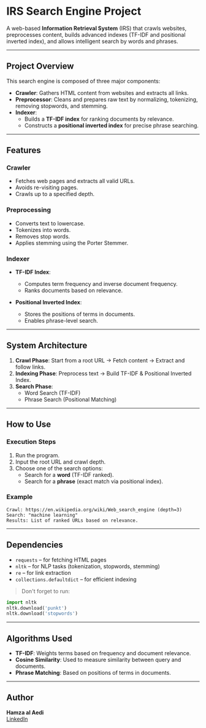 
#  IRS Search Engine Project

A web-based **Information Retrieval System** (IRS) that crawls websites, preprocesses content, builds advanced indexes (TF-IDF and positional inverted index), and allows intelligent search by words and phrases.

---

##  Project Overview

This search engine is composed of three major components:

- **Crawler**: Gathers HTML content from websites and extracts all links.
- **Preprocessor**: Cleans and prepares raw text by normalizing, tokenizing, removing stopwords, and stemming.
- **Indexer**:
  - Builds a **TF-IDF index** for ranking documents by relevance.
  - Constructs a **positional inverted index** for precise phrase searching.

---

##  Features

###  Crawler
- Fetches web pages and extracts all valid URLs.
- Avoids re-visiting pages.
- Crawls up to a specified depth.

###  Preprocessing
- Converts text to lowercase.
- Tokenizes into words.
- Removes stop words.
- Applies stemming using the Porter Stemmer.

###  Indexer
- **TF-IDF Index**:
  - Computes term frequency and inverse document frequency.
  - Ranks documents based on relevance.

- **Positional Inverted Index**:
  - Stores the positions of terms in documents.
  - Enables phrase-level search.

---

## System Architecture

1. **Crawl Phase**: Start from a root URL → Fetch content → Extract and follow links.
2. **Indexing Phase**: Preprocess text → Build TF-IDF & Positional Inverted Index.
3. **Search Phase**:
   - Word Search (TF-IDF)
   - Phrase Search (Positional Matching)

---

##  How to Use

###  Execution Steps

1. Run the program.
2. Input the root URL and crawl depth.
3. Choose one of the search options:
   - Search for a **word** (TF-IDF ranked).
   - Search for a **phrase** (exact match via positional index).

###  Example

```
Crawl: https://en.wikipedia.org/wiki/Web_search_engine (depth=3)
Search: "machine learning"
Results: List of ranked URLs based on relevance.
```

---

##  Dependencies

- `requests` – for fetching HTML pages
- `nltk` – for NLP tasks (tokenization, stopwords, stemming)
- `re` – for link extraction
- `collections.defaultdict` – for efficient indexing

> Don't forget to run:
```python
import nltk
nltk.download('punkt')
nltk.download('stopwords')
```

---

##  Algorithms Used

- **TF-IDF**: Weights terms based on frequency and document relevance.
- **Cosine Similarity**: Used to measure similarity between query and documents.
- **Phrase Matching**: Based on positions of terms in documents.

---

##  Author

**Hamza al Aedi**  
[LinkedIn](https://www.linkedin.com/in/hamza-alaedi-395669366)  

